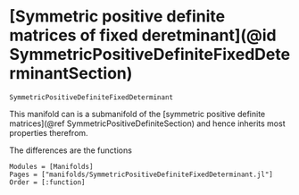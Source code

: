 # [Symmetric positive definite matrices of fixed deretminant](@id SymmetricPositiveDefiniteFixedDeterminantSection)

```@docs
SymmetricPositiveDefiniteFixedDeterminant
```

This manifold can is a submanifold of the [symmetric positive definite matrices](@ref SymmetricPositiveDefiniteSection) and hence inherits most properties therefrom.

The differences are the functions

```@autodocs
Modules = [Manifolds]
Pages = ["manifolds/SymmetricPositiveDefiniteFixedDeterminant.jl"]
Order = [:function]
```